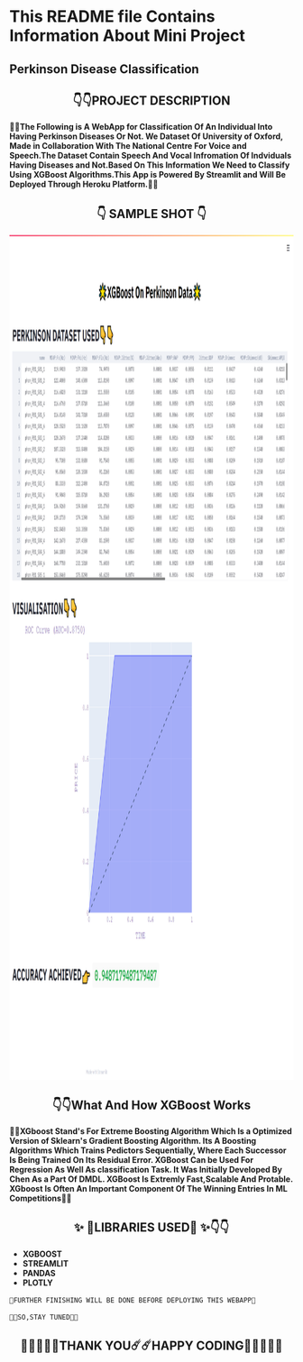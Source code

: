  # This README file Contains Information About Mini Project
## Perkinson Disease Classification
## <div align="center" >:point_down::point_down:PROJECT DESCRIPTION</div>
**:star2::star2:The Following is A WebApp for Classification Of An Individual Into Having Perkinson Diseases Or Not. We Dataset Of University of Oxford, Made in Collaboration With The National Centre For Voice and Speech.The Dataset Contain Speech And Vocal Infromation Of Indviduals Having Diseases and Not.Based On This Information We Need to Classify Using XGBoost Algorithms.This App is Powered By Streamlit and Will Be Deployed Through Heroku Platform.:star2::star2:**
## <div align="center" >:point_down: SAMPLE SHOT :point_down:</div>
<p><img align="Center" width="1000" height="1500" src="https://github.com/PrathameshDeshpande/ML_Intern_Technocolab/blob/master/screencapture-localhost-8501-2020-09-09-10_08_34.png"</p>
 
## <div align="center" >:point_down::point_down:What And How XGBoost Works</div>
**:star2::star2:XGboost Stand's For Extreme Boosting Algorithm Which Is a Optimized Version of Sklearn's Gradient Boosting Algorithm. Its A Boosting Algorithms Which Trains Pedictors Sequentially, Where Each Successor Is Being Trained On Its Residual Error. XGBoost Can be Used For Regression As Well As classification Task. It Was Initially Developed By Chen As a Part Of DMDL. XGBoost Is Extremly Fast,Scalable And Protable. XGboost Is Often An Important Component Of The Winning Entries In ML Competitions:star2::star2:**

## <div align="center" >✨ 🐉LIBRARIES USED🐉 ✨:point_down::point_down:</div>

* **XGBOOST**
* **STREAMLIT**
* **PANDAS**
* **PLOTLY**
```
🔨FURTHER FINISHING WILL BE DONE BEFORE DEPLOYING THIS WEBAPP🔧
```
```
🤩🤩SO,STAY TUNED🤩🤩
```
## <div align="center" >💖💖💖💖💖THANK YOU☄️☄️HAPPY CODING💖💖💖💖💖</div>
